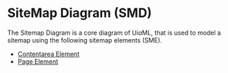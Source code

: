 # SiteMap Diagram (SMD)

The Sitemap Diagram is a core diagram of U*ia*ML, that is used to model a sitemap using the following sitemap elements (SME).

* [Contentarea Element](smd-contentarea/README.md)
* [Page Element](smd-page/README.md)